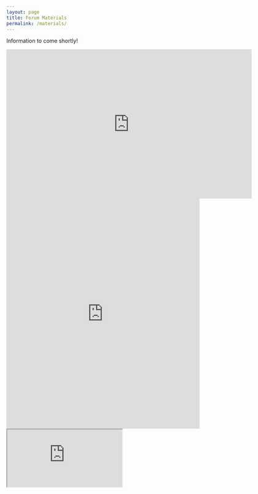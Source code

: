 ```yaml
---
layout: page
title: Forum Materials
permalink: /materials/
---
```


Information to come shortly!

<iframe src="https://docs.google.com/presentation/d/e/2PACX-1vRBTYQtYBdfn6CyA5Io-_UNdUNg-gN7yY8SOKESKpLOnhF2JsKyLJoslYBernz8OVcxtqpxRWi3iuRa/embed?start=false&loop=false&delayms=3000" frameborder="0" width="640" height="389" allowfullscreen="true" mozallowfullscreen="true" webkitallowfullscreen="true"></iframe>


<iframe src="http://docs.google.com/viewer?url=https://drive.google.com/file/d/172My47FLL-kC5RKjX4FmthYWnS2pju8B&embedded=true" width="100%" height="600px" frameborder="0"></iframe>



<object data="https://github.com/data-curation/data-curation.github.io/blob/master/materials/CDCF%20-%20Overview%20Slides.pdf" type="application/pdf">
    <iframe src="https://github.com/data-curation/data-curation.github.io/blob/master/materials/CDCF%20-%20Overview%20Slides.pdf&embedded=true"></iframe>
</object>


